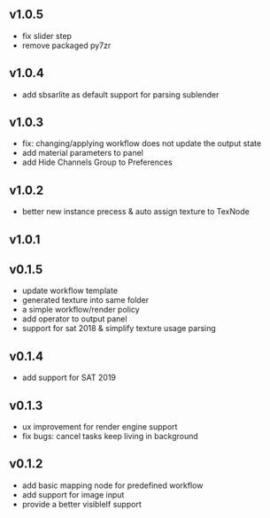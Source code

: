 ## v1.0.5
* fix slider step
* remove packaged py7zr
## v1.0.4
* add sbsarlite as default support for parsing sublender
## v1.0.3
* fix: changing/applying workflow does not update the output state 
* add material parameters to panel
* add Hide Channels Group to Preferences 
## v1.0.2
* better new instance precess & auto assign texture to TexNode  
## v1.0.1
## v0.1.5
* update workflow template
* generated texture into same folder
* a simple workflow/render policy
* add operator to output panel
* support for sat 2018 & simplify texture usage parsing
## v0.1.4
* add support for SAT 2019
## v0.1.3
* ux improvement for render engine support
* fix bugs: cancel tasks keep living in background
## v0.1.2
* add basic mapping node for predefined workflow
* add support for image input
* provide a better visibleIf support